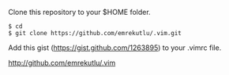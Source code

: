 Clone this repository to your $HOME folder.

    $ cd
    $ git clone https://github.com/emrekutlu/.vim.git

Add this gist (https://gist.github.com/1263895) to your .vimrc file.

http://github.com/emrekutlu/.vim

